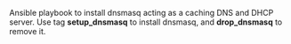 Ansible playbook to install dnsmasq acting as a caching DNS and DHCP server.
Use tag **setup_dnsmasq** to install dnsmasq, and **drop_dnsmasq** to remove it.
